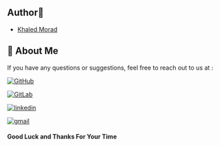 
## Author🚀

- [Khaled Morad](https://www.linkedin.com/in/khaledmorad)


## 🔗 About Me 
If you have any questions or suggestions, feel free to reach out to us at :


[![GitHub](https://img.shields.io/badge/GitHub-333?style=for-the-badge&logo=github&logoColor=white)](https://github.com/khaledmrad2)

[![GitLab](https://img.shields.io/badge/-Gitlab-orange?logo=gitlab&logoColor=white&style=for-the-badge)](https://gitlab.com/khaledmorad)

[![linkedin](https://img.shields.io/badge/linkedin-0A66C2?style=for-the-badge&logo=linkedin&logoColor=white)](https://www.linkedin.com/in/khaledmorad)

[![gmail](https://img.shields.io/badge/Gmail-D14836?style=for-the-badge&logo=gmail&logoColor=white)](mailto:khaled.morad.br@gmail.com)

#### Good Luck and Thanks For Your Time

